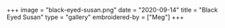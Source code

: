 +++
image = "black-eyed-susan.png"
date = "2020-09-14"
title = "Black Eyed Susan"
type = "gallery"
embroidered-by = ["Meg"]
+++
